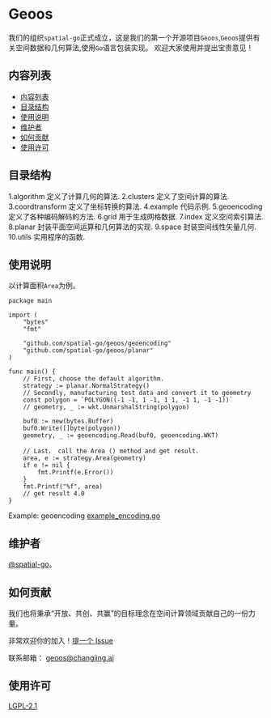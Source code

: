 # Geoos
我们的组织`spatial-go`正式成立，这是我们的第一个开源项目`Geoos`,`Geoos`提供有关空间数据和几何算法,使用`Go`语言包装实现。
欢迎大家使用并提出宝贵意见！

## 内容列表
  - [内容列表](#内容列表)
  - [目录结构](#目录结构)
  - [使用说明](#使用说明)
  - [维护者](#维护者)
  - [如何贡献](#如何贡献)
  - [使用许可](#使用许可)



## 目录结构
1.algorithm 定义了计算几何的算法.
2.clusters 定义了空间计算的算法.
3.coordtransform 定义了坐标转换的算法.
4.example 代码示例.
5.geoencoding 定义了各种编码解码的方法.
6.grid 用于生成网格数据.
7.index 定义空间索引算法.
8.planar 封装平面空间运算和几何算法的实现.
9.space 封装空间线性矢量几何.
10.utils 实用程序的函数.

## 使用说明
以计算面积`Area`为例。
```
package main

import (
	"bytes"
	"fmt"

	"github.com/spatial-go/geoos/geoencoding"
	"github.com/spatial-go/geoos/planar"
)

func main() {
	// First, choose the default algorithm.
	strategy := planar.NormalStrategy()
	// Secondly, manufacturing test data and convert it to geometry
	const polygon = `POLYGON((-1 -1, 1 -1, 1 1, -1 1, -1 -1))`
	// geometry, _ := wkt.UnmarshalString(polygon)

	buf0 := new(bytes.Buffer)
	buf0.Write([]byte(polygon))
	geometry, _ := geoencoding.Read(buf0, geoencoding.WKT)

	// Last， call the Area () method and get result.
	area, e := strategy.Area(geometry)
	if e != nil {
		fmt.Printf(e.Error())
	}
	fmt.Printf("%f", area)
	// get result 4.0
}
```
Example: geoencoding
[example_encoding.go](https://github.com/spatial-go/geoos/example/example_encoding.go)

## 维护者

[@spatial-go](https://github.com/spatial-go)。


## 如何贡献

我们也将秉承“开放、共创、共赢”的目标理念在空间计算领域贡献自己的一份力量。

非常欢迎你的加入！[提一个 Issue](https://github.com/spatial-go/geoos/issues/new)

联系邮箱： [geoos@changjing.ai](mailto:geoos@changjing.ai)

## 使用许可

[LGPL-2.1 ](LICENSE)